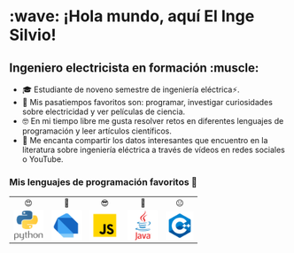 <h1 align="left"> :wave: ¡Hola mundo, aquí El Inge Silvio!</h1>
<h2 align="left">Ingeniero electricista en formación :muscle:</h2>

- 🎓 Estudiante de noveno semestre de ingeniería eléctrica⚡.
- 🧠 Mis pasatiempos favoritos son: programar, investigar curiosidades sobre electricidad y ver películas de ciencia.
- 🤓 En mi tiempo libre me gusta resolver retos en diferentes lenguajes de programación y leer artículos científicos.
- 📝 Me encanta compartir los datos interesantes que encuentro en la literatura sobre ingeniería eléctrica a través de vídeos en redes sociales o YouTube.


<h3 align="left">Mis lenguajes de programación favoritos 💙</h3>

<table>
    <tr>
        <td align="center">😍</td>
        <td align="center">🤩</td>
        <td align="center">😎</td>
        <td align="center">🤨</td>
        <td align="center">😐</td>
    </tr>
    <tr>
        <td align="center"><img src="icons/python.png" alt="python" width="55" height="55" align="middle" /></td>
        <td align="center"><img src="icons/dart.png" alt="dart" width="55" height="55" align="middle" /></td>
        <td align="center"><img src="icons/js.png" alt="javascript" width="55" height="55" align="middle" /></td>
        <td align="center"><img src="icons/java.png" alt="java" width="55" height="55" align="middle" /></td>
        <td align="center"><img src="icons/cpp.png" alt="cpp" width="50" height="50" align="middle" /></td>
    </tr>
</table>
